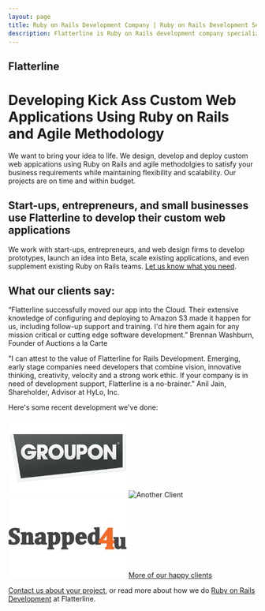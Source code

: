 ```yaml
---
layout: page
title: Ruby on Rails Development Company | Ruby on Rails Development Services | Custom Web Application Development
description: Flatterline is Ruby on Rails development company specializing in custom web application development using agile methodologies.
---
```


<div class="container">
  <div class="content">
    <div class="page-header">
      <h2>Flatterline</h2>
      <h1>Developing Kick Ass Custom Web Applications Using Ruby on Rails and Agile Methodology</h1>
    </div>
We want to bring your idea to life. We design, develop and deploy custom web appications using Ruby on Rails and agile methodolgies to satisfy your business requirements while maintaining flexibility and scalability. Our projects are on time and within budget.
    
<h2>Start-ups, entrepreneurs, and small businesses use Flatterline to develop their custom web applications</h2>
We work with start-ups, entrepreneurs, and web design firms to develop prototypes, launch an idea into Beta, scale existing applications, and even supplement existing Ruby on Rails teams. <a href="/contact/">Let us know what you need</a>. 

<h2>What our clients say:</h2>

“Flatterline successfully moved our app into the Cloud. Their extensive knowledge of configuring and deploying to Amazon S3 made it happen for us, including follow-up support and training. I'd hire them again for any mission critical or cutting edge software development.”
Brennan Washburn, Founder of Auctions a la Carte

"I can attest to the value of Flatterline for Rails Development. Emerging, early stage companies need developers that combine vision, innovative thinking, creativity, velocity and a strong work ethic. If your company is in need of development support, Flatterline is a no-brainer.”
Anil Jain, Shareholder, Advisor at HyLo, Inc.

Here's some recent development we've done:
      	<div class="">
        <img alt="Happy Client" src="/images/groupon.jpg">
        <img alt="Another Client" scr="/images/corpedia.jpg" />
        <img alt="Yet Another Client" src="/images/snapped4u.jpg" >
        <a href="/portfolio/">More of our happy clients</a>
       	</div>

<a href="/contact/">Contact us about your project</a>, or read more about how we do <a href="/ruby-on-rails-development/">Ruby on Rails Development</a> at Flatterline.


 </div>
</div>
